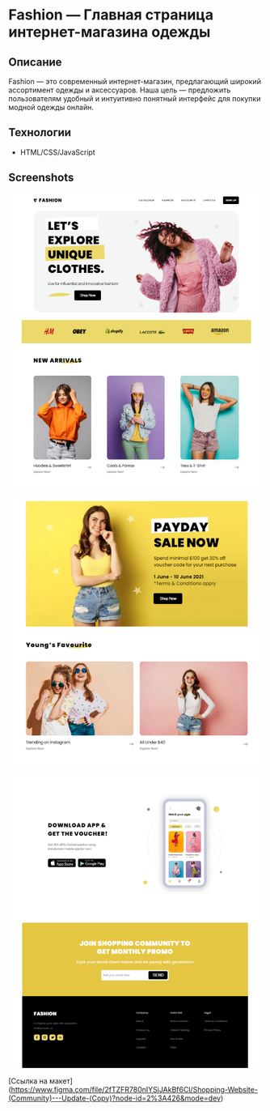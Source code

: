 # Fashion — Главная страница интернет-магазина одежды

## Описание
Fashion — это современный интернет-магазин, предлагающий широкий ассортимент одежды и аксессуаров. Наша цель — предложить пользователям удобный и интуитивно понятный интерфейс для покупки модной одежды онлайн.

## Технологии
- HTML/CSS/JavaScript

## Screenshots
<p align="center">
  <img src="/src/images/scr/2.png" alt="1">
</p>
<p align="center">
  <img src="/src/images/scr/1.png" alt="2">
</p>
<p align="center">
  <img src="/src/images/scr/3.png" alt="3">
</p>

[Ссылка на макет] (https://www.figma.com/file/2fTZFR780nIYSjJAkBf6Cl/Shopping-Website-(Community)---Update-(Copy)?node-id=2%3A426&mode=dev)